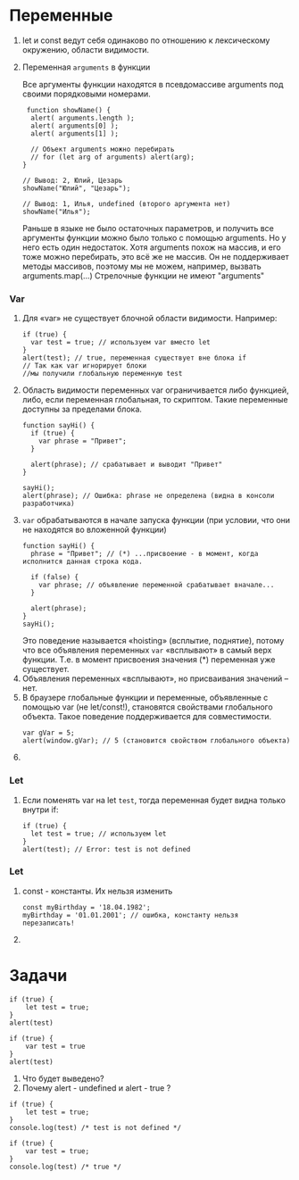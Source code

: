 # Переменные

1. let и const ведут себя одинаково по отношению к лексическому окружению, области видимости.
1. Переменная `arguments` в функции 

    Все аргументы функции находятся в псевдомассиве arguments под своими порядковыми номерами.
    ```
     function showName() {
      alert( arguments.length );
      alert( arguments[0] );
      alert( arguments[1] );
    
      // Объект arguments можно перебирать
      // for (let arg of arguments) alert(arg);
    }
    
    // Вывод: 2, Юлий, Цезарь
    showName("Юлий", "Цезарь");
    
    // Вывод: 1, Илья, undefined (второго аргумента нет)
    showName("Илья");
    ```
    Раньше в языке не было остаточных параметров, и получить все аргументы функции можно было только с помощью arguments.
    Но у него есть один недостаток. Хотя arguments похож на массив, и его тоже можно перебирать, это всё же не массив. Он не поддерживает методы массивов, поэтому мы не можем, например, вызвать arguments.map(...)
    Стрелочные функции не имеют "arguments"

### Var
1. Для «var» не существует блочной области видимости. 
    Например: 
    ```
    if (true) {
      var test = true; // используем var вместо let
    }
    alert(test); // true, переменная существует вне блока if
    // Так как var игнорирует блоки
    //мы получили глобальную переменную test
    ```
1. Область видимости переменных var ограничивается либо функцией, либо, если переменная глобальная, то скриптом. Такие переменные доступны за пределами блока.
    ```
    function sayHi() {
      if (true) {
        var phrase = "Привет";
      }
    
      alert(phrase); // срабатывает и выводит "Привет"
    }
    
    sayHi();
    alert(phrase); // Ошибка: phrase не определена (видна в консоли разработчика)
    ```
1. `var` обрабатываются в начале запуска функции (при условии, что они не находятся во вложенной функции)
    ```
    function sayHi() {
      phrase = "Привет"; // (*) ...присвоение - в момент, когда исполнится данная строка кода.
    
      if (false) {
        var phrase; // объявление переменной срабатывает вначале...
      }
    
      alert(phrase);
    }
    sayHi();
    ```
    Это поведение называется «hoisting» (всплытие, поднятие), потому что все объявления переменных `var` «всплывают» в самый верх функции. Т.е. в момент присвоения значения (*) переменная уже существует.
1. Объявления переменных «всплывают», но присваивания значений – нет.
1. В браузере глобальные функции и переменные, объявленные с помощью var (не let/const!), становятся свойствами глобального объекта. Такое поведение поддерживается для совместимости. 
    ```
    var gVar = 5;
    alert(window.gVar); // 5 (становится свойством глобального объекта)
    ```
1. 

### Let
1. Если поменять var на let `test`, тогда переменная будет видна только внутри if:
    ```
    if (true) {
      let test = true; // используем let
    }
    alert(test); // Error: test is not defined
    ```

### Let
1. const - константы. Их нельзя изменить
    ```
    const myBirthday = '18.04.1982';
    myBirthday = '01.01.2001'; // ошибка, константу нельзя перезаписать!
    ```
2. 

# Задачи
```
if (true) {
    let test = true;
}
alert(test)

if (true) {
    var test = true
}
alert(test)
```
1. Что будет выведено?
1. Почему alert - undefined и alert - true ?

```
if (true) {
    let test = true;
}
console.log(test) /* test is not defined */
```

```
if (true) {
    var test = true;
}
console.log(test) /* true */
```


